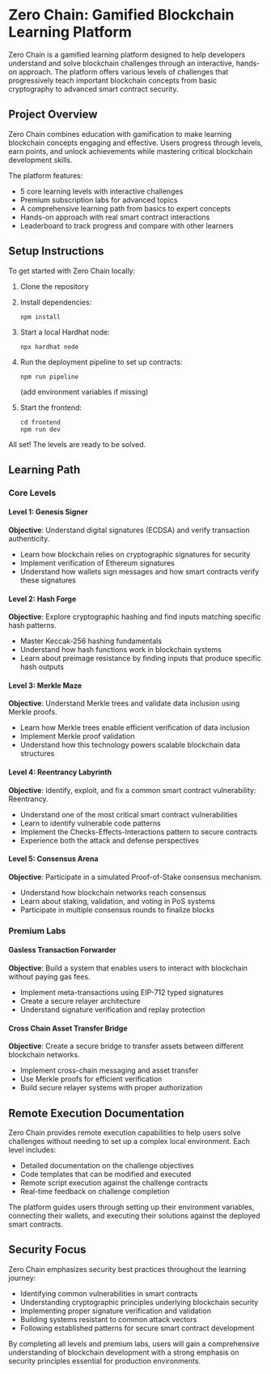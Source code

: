 ﻿# Zero Chain: Gamified Blockchain Learning Platform

Zero Chain is a gamified learning platform designed to help developers understand and solve blockchain challenges through an interactive, hands-on approach. The platform offers various levels of challenges that progressively teach important blockchain concepts from basic cryptography to advanced smart contract security.

## Project Overview

Zero Chain combines education with gamification to make learning blockchain concepts engaging and effective. Users progress through levels, earn points, and unlock achievements while mastering critical blockchain development skills.

The platform features:
- 5 core learning levels with interactive challenges
- Premium subscription labs for advanced topics
- A comprehensive learning path from basics to expert concepts
- Hands-on approach with real smart contract interactions
- Leaderboard to track progress and compare with other learners

## Setup Instructions

To get started with Zero Chain locally:

1. Clone the repository
2. Install dependencies:
   ```
   npm install
   ```

3. Start a local Hardhat node:
   ```
   npx hardhat node
   ```

4. Run the deployment pipeline to set up contracts:
   ```
   npm run pipeline
   ```
   (add environment variables if missing)

5. Start the frontend:
   ```
   cd frontend
   npm run dev
   ```

All set! The levels are ready to be solved.

## Learning Path

### Core Levels

#### Level 1: Genesis Signer
**Objective**: Understand digital signatures (ECDSA) and verify transaction authenticity.
- Learn how blockchain relies on cryptographic signatures for security
- Implement verification of Ethereum signatures
- Understand how wallets sign messages and how smart contracts verify these signatures

#### Level 2: Hash Forge
**Objective**: Explore cryptographic hashing and find inputs matching specific hash patterns.
- Master Keccak-256 hashing fundamentals
- Understand how hash functions work in blockchain systems
- Learn about preimage resistance by finding inputs that produce specific hash outputs

#### Level 3: Merkle Maze
**Objective**: Understand Merkle trees and validate data inclusion using Merkle proofs.
- Learn how Merkle trees enable efficient verification of data inclusion
- Implement Merkle proof validation
- Understand how this technology powers scalable blockchain data structures

#### Level 4: Reentrancy Labyrinth
**Objective**: Identify, exploit, and fix a common smart contract vulnerability: Reentrancy.
- Understand one of the most critical smart contract vulnerabilities
- Learn to identify vulnerable code patterns
- Implement the Checks-Effects-Interactions pattern to secure contracts
- Experience both the attack and defense perspectives

#### Level 5: Consensus Arena
**Objective**: Participate in a simulated Proof-of-Stake consensus mechanism.
- Understand how blockchain networks reach consensus
- Learn about staking, validation, and voting in PoS systems
- Participate in multiple consensus rounds to finalize blocks

### Premium Labs

#### Gasless Transaction Forwarder
**Objective**: Build a system that enables users to interact with blockchain without paying gas fees.
- Implement meta-transactions using EIP-712 typed signatures
- Create a secure relayer architecture
- Understand signature verification and replay protection

#### Cross Chain Asset Transfer Bridge
**Objective**: Create a secure bridge to transfer assets between different blockchain networks.
- Implement cross-chain messaging and asset transfer
- Use Merkle proofs for efficient verification
- Build secure relayer systems with proper authorization

## Remote Execution Documentation

Zero Chain provides remote execution capabilities to help users solve challenges without needing to set up a complex local environment. Each level includes:

- Detailed documentation on the challenge objectives
- Code templates that can be modified and executed
- Remote script execution against the challenge contracts
- Real-time feedback on challenge completion

The platform guides users through setting up their environment variables, connecting their wallets, and executing their solutions against the deployed smart contracts.

## Security Focus

Zero Chain emphasizes security best practices throughout the learning journey:
- Identifying common vulnerabilities in smart contracts
- Understanding cryptographic principles underlying blockchain security
- Implementing proper signature verification and validation
- Building systems resistant to common attack vectors
- Following established patterns for secure smart contract development

By completing all levels and premium labs, users will gain a comprehensive understanding of blockchain development with a strong emphasis on security principles essential for production environments.

